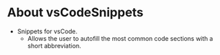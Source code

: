 
# About vsCodeSnippets
- Snippets for vsCode. 
  - Allows the user to autofill the most common code sections with a short abbreviation.

